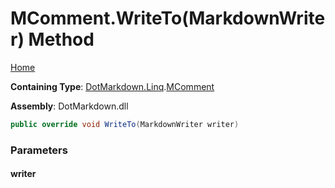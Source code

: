 # MComment\.WriteTo\(MarkdownWriter\) Method

[Home](../../../../README.md)

**Containing Type**: [DotMarkdown.Linq](../../README.md)\.[MComment](../README.md)

**Assembly**: DotMarkdown\.dll

```csharp
public override void WriteTo(MarkdownWriter writer)
```

### Parameters

#### writer

